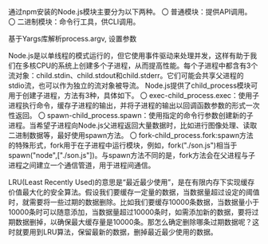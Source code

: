 通过npm安装的Node.js模块主要分为以下两种。
〇 普通模块：提供API调用。
〇 二进制模块：命令行工具，供CLI调用。

基于Yargs库解析process.argv, 设置参数

Node.js是以单线程的模式运行的，但它使用事件驱动来处理并发，这样有助于我们在多核CPU的系统上创建多个子进程，从而提高性能。每个子进程中都含有3个流对象：child.stdin、child.stdout和child.stderr。它们可能会共享父进程的stdio流，也可以作为独立的流对象被导流。
Node.js提供了child_process模块可用于创建子进程，方法有3种，具体如下。
〇 exec-child_process.exec：使用子进程执行命令，缓存子进程的输出，并将子进程的输出以回调函数参数的形式一次性返回。
〇 spawn-child_process.spawn：使用指定的命令行参数创建新的子进程。当希望子进程向Node.js父进程返回大量数据时，比如进行图像处理、读取二进制数据等，最好使用spawn方法。
〇 fork-child_process.fork:spawn方法的特殊形式，fork用于在子进程中运行模块，例如，fork("\./son.js")相当于spawn("node",["./son.js"])。与spawn方法不同的是，fork方法会在父进程与子进程之间建立一个通信管道，用于进程间通信。


LRU(Least Recently Used)的意思是“最近最少使用”，是在有限内存下实现缓存价值最大化的安全算法。假设我们要缓存一定量的数据，当数据量超过设定的阈值时，就需要将一些过期的数据删除。比如我们要缓存10000条数据，当数据量小于10000条时可以随意添加，当数据量超过10000条时，如需添加新的数据，要将过期数据删掉，以确保最大缓存量是10000条。那怎么确定删除哪条过期数据呢？这时就要用到LRU算法，保留最新的数据，删掉最近最少使用的数据。